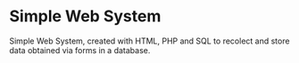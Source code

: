 # Simple Web System
 Simple Web System, created with HTML, PHP and SQL to recolect and store data obtained via forms in a database.
